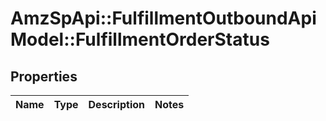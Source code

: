 # AmzSpApi::FulfillmentOutboundApiModel::FulfillmentOrderStatus

## Properties
Name | Type | Description | Notes
------------ | ------------- | ------------- | -------------

